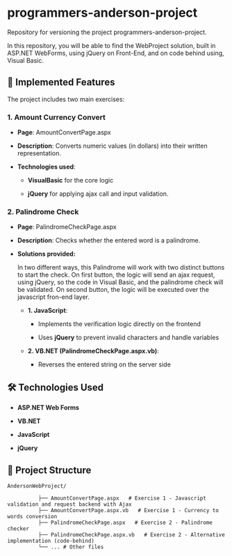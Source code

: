 # programmers-anderson-project
Repository for versioning the project programmers-anderson-project.

In this repository, you will be able to find the WebProject solution, built in ASP.NET WebForms, using jQuery on Front-End, and on code behind using, Visual Basic.

 
## 🚀 **Implemented Features**
 
The project includes two main exercises:
 
### **1. Amount Currency Convert**
 
* **Page**: AmountConvertPage.aspx
 
* **Description**: Converts numeric values (in dollars) into their written representation.
 
* **Technologies used**:
 
  * **VisualBasic** for the core logic
 
  * **jQuery** for applying ajax call and input validation.
 
 
### **2. Palindrome Check**
 
* **Page**: PalindromeCheckPage.aspx
 
* **Description**: Checks whether the entered word is a palindrome.
 
* **Solutions provided:**
 
  In two different ways, this Palindrome will work with two distinct buttons to start the check.
  On first button, the logic will send an ajax request, using jQuery, so the code in Visual Basic, and the palindrome check will be validated.
  On second button, the logic will be executed over the javascript fron-end layer.
 
  * **1. JavaScript**:
 
    * Implements the verification logic directly on the frontend
 
    * Uses **jQuery** to prevent invalid characters and handle variables
 
  * **2. VB.NET (PalindromeCheckPage.aspx.vb)**:
 
    * Reverses the entered string on the server side
 
## 🛠️ **Technologies Used**
 
* **ASP.NET Web Forms**
 
* **VB.NET**
 
* **JavaScript**
 
* **jQuery**
 
 
## 📂 **Project Structure**
 
```
AndersonWebProject/
 
          ├── AmountConvertPage.aspx   # Exercise 1 - Javascript validation and request backend with Ajax
          ├── AmountConvertPage.aspx.vb   # Exercise 1 - Currency to words conversion
          ├── PalindromeCheckPage.aspx   # Exercise 2 - Palindrome checker
          ├── PalindromeCheckPage.aspx.vb   # Exercise 2 - Alternative implementation (code-behind)
          └── ... # Other files
```
